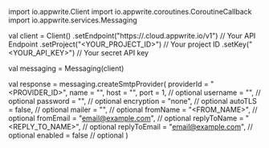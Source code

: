 import io.appwrite.Client
import io.appwrite.coroutines.CoroutineCallback
import io.appwrite.services.Messaging

val client = Client()
    .setEndpoint("https://<REGION>.cloud.appwrite.io/v1") // Your API Endpoint
    .setProject("<YOUR_PROJECT_ID>") // Your project ID
    .setKey("<YOUR_API_KEY>") // Your secret API key

val messaging = Messaging(client)

val response = messaging.createSmtpProvider(
    providerId = "<PROVIDER_ID>",
    name = "<NAME>",
    host = "<HOST>",
    port = 1, // optional
    username = "<USERNAME>", // optional
    password = "<PASSWORD>", // optional
    encryption = "none", // optional
    autoTLS = false, // optional
    mailer = "<MAILER>", // optional
    fromName = "<FROM_NAME>", // optional
    fromEmail = "email@example.com", // optional
    replyToName = "<REPLY_TO_NAME>", // optional
    replyToEmail = "email@example.com", // optional
    enabled = false // optional
)
